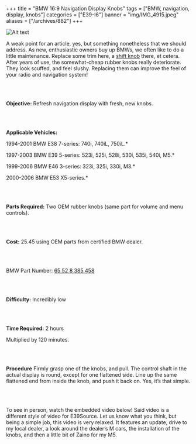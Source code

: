 
+++
title = "BMW 16:9 Navigation Display Knobs"
tags = ["BMW, navigation, display, knobs"]
categories = ["E39-I6"]
banner = "img/IMG_4915.jpeg"
aliases = ["/archives/882"]
+++

![Alt text](https://e39source.com/wp-content/uploads/2012/12/IMG_4915.jpg)

A weak point for an article, yes, but something nonetheless that we should address.  As new, enthusiastic owners buy up BMWs, we often like to do a little maintenance.  Replace some trim here, a [shift knob](http://e39source.com/archives/416) there, et cetera.  After years of use, the somewhat-cheap rubber knobs really deteriorate.  They look scuffed, and feel slushy.  Replacing them can improve the feel of your radio and navigation system!

&nbsp;<br/><br/>

**Objective:**  Refresh navigation display with fresh, new knobs.

&nbsp;<br/><br/>

**Applicable Vehicles:**  

1994-2001 BMW E38 7-series: 740i, 740iL, 750iL.*

1997-2003 BMW E39 5-series: 523i, 525i, 528i, 530i, 535i, 540i, M5.*

1999-2006 BMW E46 3-series: 323i, 325i, 330i, M3.*

2000-2006 BMW E53 X5-series.*

&nbsp;<br/><br/>

**Parts Required:**  Two OEM rubber knobs (same part for volume and menu controls).

&nbsp;<br/><br/>

**Cost:**  25.45 using OEM parts from certified BMW dealer.

&nbsp;<br/><br/>

BMW Part Number:  [65 52 8 385 458](http://www.ecstuning.com/Search/65_52_8_385_458/ES182710/)

&nbsp;<br/><br/>

**Difficulty:**  Incredibly low

&nbsp;<br/><br/>

**Time Required:**  2 hours

Multiplied by 120 minutes.

&nbsp;<br/><br/>

**Procedure** Firmly grasp one of the knobs, and pull.  The control shaft in the actual display is round, except for one flattened side.  Line up the same flattened end from inside the knob, and push it back on.  Yes, it’s that simple.

&nbsp;<br/><br/>

To see in person, watch the embedded video below!  Said video is a different style of video for E39Source.  Let us know what you think, but being a simple job, this video is very relaxed.  It features an update, drive to my local dealer, a look around the dealer’s M cars, the installation of the knobs, and then a little bit of Zaino for my M5.

&nbsp;<br/><br/>